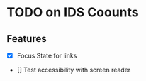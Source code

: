 # TODO on IDS Coounts

## Features

- [x] Focus State for links
- [] Test accessibility with screen reader
